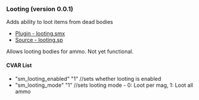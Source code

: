 ### Looting (version 0.0.1)
Adds ability to loot items from dead bodies

 * [Plugin - looting.smx](plugins/looting.smx?raw=true)
 * [Source - looting.sp](scripting/looting.sp)

Allows looting bodies for ammo. Not yet functional.

#### CVAR List
 * "sm_looting_enabled" "1" //sets whether looting is enabled
 * "sm_looting_mode" "1" //sets looting mode - 0: Loot per mag, 1: Loot all ammo

